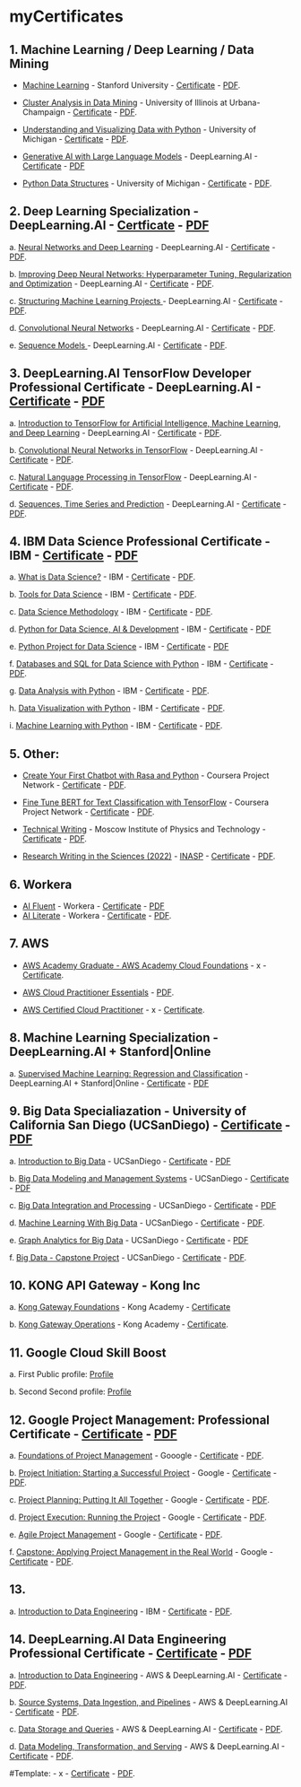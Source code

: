 # myCertificates
## 1. Machine Learning / Deep Learning / Data Mining
- [Machine Learning](https://www.coursera.org/learn/machine-learning) - Stanford University - [Certificate](https://coursera.org/verify/UPCBWTZR2EKN) - [PDF](PDF/Coursera-UPCBWTZR2EKN.pdf).

- [Cluster Analysis in Data Mining](https://www.coursera.org/learn/cluster-analysis) - University of Illinois at Urbana-Champaign - [Certificate](https://coursera.org/verify/ARH376AKUXY8) - [PDF](PDF/Coursera-ARH376AKUXY8.pdf).

- [Understanding and Visualizing Data with Python](https://www.coursera.org/learn/understanding-visualization-data) - University of Michigan - [Certificate](https://coursera.org/verify/Y3ZSCABYY6L9) - [PDF](PDF/Coursera-Y3ZSCABYY6L9.pdf).

- [Generative AI with Large Language Models](https://www.coursera.org/learn/generative-ai-with-llms) - DeepLearning.AI - [Certificate](https://coursera.org/verify/QUHVZAMAQRZ8) - [PDF](PDF/Coursera_QUHVZAMAQRZ8.pdf)

- [Python Data Structures](https://www.coursera.org/learn/python-data) - University of Michigan - [Certificate](https://coursera.org/verify/Y834R94MS9QP) - [PDF](PDF/Coursera-Y834R94MS9QP.pdf).

## 2. Deep Learning Specialization - DeepLearning.AI - [Certficate](https://coursera.org/verify/specialization/DDV573S23T9V) - [PDF](PDF/Coursera-DDV573S23T9V.pdf)
a. [Neural Networks and Deep Learning](https://www.coursera.org/learn/neural-networks-deep-learning) - DeepLearning.AI - [Certificate](https://coursera.org/verify/9VSWU34V5KM7) - [PDF](PDF/Coursera-9VSWU34V5KM7.pdf).

b. [Improving Deep Neural Networks: Hyperparameter Tuning, Regularization and Optimization](https://www.coursera.org/learn/deep-neural-network) - DeepLearning.AI - [Certificate](https://coursera.org/verify/N3PKPHFUSUAN) - [PDF](PDF/Coursera-N3PKPHFUSUAN.pdf).

c. [Structuring Machine Learning Projects
](https://www.coursera.org/learn/machine-learning-projects) - DeepLearning.AI - [Certificate](https://coursera.org/verify/SB97UYZ67Q2J) - [PDF](PDF/Coursera-SB97UYZ67Q2J.pdf).

d. [Convolutional Neural Networks](https://www.coursera.org/learn/convolutional-neural-networks) - DeepLearning.AI - [Certificate](https://coursera.org/verify/W2QZ7ZFT4UGG) - [PDF](PDF/Coursera_W2QZ7ZFT4UGG.pdf).

e. [Sequence Models
](https://www.coursera.org/learn/nlp-sequence-models) - DeepLearning.AI - [Certificate](https://coursera.org/verify/FFGDLKCWLFAP) - [PDF](PDF/Coursera_FFGDLKCWLFAP.pdf).


## 3. DeepLearning.AI TensorFlow Developer Professional Certificate - DeepLearning.AI - [Certificate](https://coursera.org/verify/professional-cert/83RHTVD87YWD) - [PDF](PDF/Coursera-83RHTVD87YWD.pdf)
a. [Introduction to TensorFlow for Artificial Intelligence, Machine Learning, and Deep Learning](https://www.coursera.org/learn/introduction-tensorflow) - DeepLearning.AI - [Certificate](https://coursera.org/verify/7Y5NFXK2F4PT) - [PDF](PDF/Coursera-7Y5NFXK2F4PT.pdf).

b. [Convolutional Neural Networks in TensorFlow](https://www.coursera.org/learn/convolutional-neural-networks-tensorflow) - DeepLearning.AI - [Certificate](https://coursera.org/verify/54KNZPBGXTDS) - [PDF](PDF/Coursera-54KNZPBGXTDS.pdf).

c. [Natural Language Processing in TensorFlow](https://www.coursera.org/learn/natural-language-processing-tensorflow) - DeepLearning.AI - [Certificate](https://coursera.org/verify/ZP4PWHELQ32W) - [PDF](PDF/Coursera-ZP4PWHELQ32W.pdf).

d. [Sequences, Time Series and Prediction](https://www.coursera.org/learn/tensorflow-sequences-time-series-and-prediction) - DeepLearning.AI - [Certificate](https://coursera.org/verify/NMLDN598E2UC) - [PDF](PDF/Coursera_NMLDN598E2UC.pdf).


## 4. IBM Data Science Professional Certificate - IBM - [Certificate](https://coursera.org/verify/professional-cert/Q9V6PU532Y2D) - [PDF](PDF/Coursera_Q9V6PU532Y2D.pdf)
a. [What is Data Science?]() - IBM - [Certificate](https://coursera.org/verify/MJZBV4TUZ3LV) - [PDF](PDF/Coursera-MJZBV4TUZ3LV.pdf).

b. [Tools for Data Science](https://www.coursera.org/learn/open-source-tools-for-data-science) - IBM - [Certificate](https://coursera.org/verify/MRCLG6C7Z96B) - [PDF](PDF/Coursera-MRCLG6C7Z96B.pdf).

c. [Data Science Methodology](https://www.coursera.org/learn/data-science-methodology) - IBM - [Certificate](https://coursera.org/verify/NQW3UH69R24H) - [PDF](PDF/Coursera-NQW3UH69R24H.pdf).

d. [Python for Data Science, AI & Development](https://www.coursera.org/learn/python-for-applied-data-science-ai) - IBM - [Certificate](https://coursera.org/verify/W635CHU6H57H) - [PDF](PDF/Coursera_W635CHU6H57H.pdf)

e. [Python Project for Data Science](https://www.coursera.org/learn/python-project-for-data-science) - IBM - [Certificate](https://coursera.org/verify/8HNL84JBZ8UA) - [PDF](PDF/Coursera_8HNL84JBZ8UA.pdf)

f. [Databases and SQL for Data Science with Python](https://www.coursera.org/learn/sql-data-science) - IBM - [Certificate](https://coursera.org/verify/9Z34V78L3392) - [PDF](PDF/Coursera_9Z34V78L3392.pdf).

g. [Data Analysis with Python](https://www.coursera.org/learn/data-analysis-with-python) - IBM - [Certificate](https://coursera.org/verify/TU9WM8PUKC3F) - [PDF](PDF/Coursera_TU9WM8PUKC3F.pdf).

h. [Data Visualization with Python](https://www.coursera.org/learn/python-for-data-visualization) - IBM - [Certificate](https://coursera.org/verify/AG4U82AP4VAM) - [PDF](PDF/Coursera_AG4U82AP4VAM.pdf).

i. [Machine Learning with Python](https://www.coursera.org/learn/machine-learning-with-python) - IBM - [Certificate](https://coursera.org/verify/FQZMZ4HSEGGR) - [PDF](PDF/Coursera_FQZMZ4HSEGGR.pdf).


## 5. Other:
- [Create Your First Chatbot with Rasa and Python](https://www.coursera.org/projects/chatbot-rasa-python) - Coursera Project Network - [Certificate](https://coursera.org/verify/KNT7GUKZDJ6D) - [PDF](PDF/Coursera-KNT7GUKZDJ6D.pdf).

- [Fine Tune BERT for Text Classification with TensorFlow](https://www.coursera.org/projects/fine-tune-bert-tensorflow) - Coursera Project Network - [Certificate](https://coursera.org/verify/2F8QSFZ383MS) - [PDF](PDF/Coursera_2F8QSFZ383MS.pdf).

- [Technical Writing](https://www.coursera.org/learn/technical-writing) - Moscow Institute of Physics and Technology - [Certificate](https://coursera.org/verify/BSV8AEBJP5L4) - [PDF](PDF/Coursera-BSV8AEBJP5L4.pdf).

- [Research Writing in the Sciences (2022)](https://moodle.inasp.info/course/view.php?id=271) - [INASP](https://www.inasp.info/) - [Certificate](https://moodle.inasp.info/mod/customcert/verify_certificate.php) - [PDF](PDF/Research_Writing_in_the_Sciences_2022_-_Merit.pdf). 


## 6. Workera
- [AI Fluent](#) - Workera - [Certificate]([https://app.workera.ai/public/candidate/certificate?code=C35BZTM1] (https://app.workera.ai/public/candidate/certificate?code=KCY3JUO1)) - [PDF](PDF/AI+Fluent-KCY3JUO1-certificate.pdf)
- [AI Literate](#) - Workera - [Certificate](https://app.workera.ai/public/candidate/certificate?code=F8I6WVB1) - [PDF](PDF/AI+Literate-F8I6WVB1-certificate.pdf).

## 7. AWS

- [AWS Academy Graduate - AWS Academy Cloud Foundations](https://aws.amazon.com/training/awsacademy/) - x - [Certificate](https://www.credly.com/badges/db8b81e4-4ec0-4a92-b7a3-084df9ffd8e4).

- [AWS Cloud Practitioner Essentials](https://explore.skillbuilder.aws/learn/courses/134/aws-cloud-practitioner-essentials) - [PDF](PDF/134_3_7237074_1742808059_AWS_Course_Completion_Certificate.pdf).

- [AWS Certified Cloud Practitioner](https://aws.amazon.com/certification/certified-cloud-practitioner/) - x - [Certificate](https://www.credly.com/badges/3eb4b0e9-41a6-4cb9-a18b-d8626069a00c).

## 8. Machine Learning Specialization - DeepLearning.AI + Stanford|Online 
a. [Supervised Machine Learning: Regression and Classification](https://www.coursera.org/learn/machine-learning) - DeepLearning.AI + Stanford|Online - [Certificate](https://coursera.org/verify/HSNXM2MSKGAT) - [PDF](PDF/Coursera_HSNXM2MSKGAT.pdf)

## 9. Big Data Specialiazation - University of California San Diego (UCSanDiego) - [Certificate](https://coursera.org/verify/specialization/3XM9P98TSMNC) - [PDF](PDF/Coursera_3XM9P98TSMNC.pdf)
a. [Introduction to Big Data](https://www.coursera.org/learn/big-data-introduction) - UCSanDiego - [Certificate](https://coursera.org/verify/6PF6ZTMXQEEH) - [PDF](PDF/Coursera_6PF6ZTMXQEEH.pdf)

b. [Big Data Modeling and Management Systems](https://www.coursera.org/learn/big-data-management) - UCSanDiego - [Certificate](https://coursera.org/verify/QU4JU7RQRQUE) - [PDF](PDF/Coursera_QU4JU7RQRQUE.pdf)

c. [Big Data Integration and Processing](https://www.coursera.org/learn/big-data-integration-processing) - UCSanDiego - [Certificate](https://coursera.org/verify/SB2Y5AJJ2BLX) - [PDF](PDF/Coursera_SB2Y5AJJ2BLX.pdf)

d. [Machine Learning With Big Data](https://www.coursera.org/learn/big-data-machine-learning) - UCSanDiego - [Certificate](https://coursera.org/verify/VBGPJ2ZQWLV8) - [PDF](PDF/Coursera_VBGPJ2ZQWLV8.pdf).

e. [Graph Analytics for Big Data](https://www.coursera.org/learn/big-data-graph-analytics) - UCSanDiego - [Certificate](https://coursera.org/verify/6AXJV54LW3ES) - [PDF](PDF/Coursera_6AXJV54LW3ES.pdf)

f. [Big Data - Capstone Project](https://www.coursera.org/learn/big-data-project) - UCSanDiego - [Certificate](https://coursera.org/verify/LEQJKRM46YRK) - [PDF](PDF/Coursera_LEQJKRM46YRK.pdf).


## 10. KONG API Gateway - Kong Inc 

a. [Kong Gateway Foundations](https://education.konghq.com/courses/course-v1:kong+KGAC-101+Perpetual/about) - Kong Academy - [Certificate](https://www.credly.com/badges/9a8dcfb7-c921-4d12-9365-c5044bf1bd35/public_url) 

b. [Kong Gateway Operations](https://education.konghq.com/courses/course-v1:kong+KGAC-201+Perpetual/course/) - Kong Academy - [Certificate](https://www.credly.com/badges/cd67e5f7-4dfe-4455-af7a-3b4a442ae0ff/public_url).

## 11. Google Cloud Skill Boost
a. First Public profile: [Profile](https://www.cloudskillsboost.google/public_profiles/f5548032-8090-4860-b9d5-9f2f959a5675)

b. Second Second profile: [Profile](https://www.cloudskillsboost.google/public_profiles/f9bf58d6-6995-4b45-a09a-1fd8fe6305ca)

## 12. Google Project Management: Professional Certificate - [Certificate](https://coursera.org/verify/professional-cert/FGQ92UTJMR2P) - [PDF](PDF/Coursera_FGQ92UTJMR2P.pdf)

a. [Foundations of Project Management](https://www.coursera.org/learn/project-management-foundations?specialization=google-project-management) - Gooogle - [Certificate](https://coursera.org/verify/U27ET8J8QKP7) - [PDF](PDF/Coursera_U27ET8J8QKP7.pdf).

b. [Project Initiation: Starting a Successful Project](https://www.coursera.org/learn/project-initiation-google) - Google - [Certificate](https://coursera.org/verify/LEFX3VZA3HFT) - [PDF](PDF/Coursera_LEFX3VZA3HFT.pdf).

c. [Project Planning: Putting It All Together](https://www.coursera.org/learn/project-planning-google) - Google - [Certificate](https://coursera.org/verify/GBYQMSDC48RK) - [PDF](PDF/Coursera_GBYQMSDC48RK.pdf).

d. [Project Execution: Running the Project](https://www.coursera.org/learn/project-execution-google) - Google - [Certificate](https://coursera.org/verify/54FQ8FJ9RKQT) - [PDF](PDF/Coursera_54FQ8FJ9RKQT.pdf).

e. [Agile Project Management](https://www.coursera.org/learn/agile-project-management) - Google - [Certificate](https://coursera.org/verify/NXFRNENUMT8P) - [PDF](PDF/Coursera_NXFRNENUMT8P.pdf).

f. [Capstone: Applying Project Management in the Real World](https://www.coursera.org/learn/applying-project-management) - Google - [Certificate](https://coursera.org/verify/372WS5H7ZGS4) - [PDF](PDF/Coursera_372WS5H7ZGS4.pdf).


## 13. 

a. [Introduction to Data Engineering](https://www.coursera.org/learn/introduction-to-data-engineering) - IBM - [Certificate](https://coursera.org/verify/8SR1IZY5DJUI) - [PDF](PDF/Coursera-8SR1IZY5DJUI.pdf).


## 14. DeepLearning.AI Data Engineering Professional Certificate - [Certificate](https://coursera.org/verify/professional-cert/FGMB9L80PA76) - [PDF](PDF/Coursera-FGMB9L80PA76.pdf)
a. [Introduction to Data Engineering](https://www.coursera.org/learn/intro-to-data-engineering) - AWS & DeepLearning.AI - [Certificate](https://coursera.org/verify/RHR11J7KS48W) - [PDF](PDF/Coursera_RHR11J7KS48W.pdf).

b. [Source Systems, Data Ingestion, and Pipelines](https://www.coursera.org/learn/source-systems-data-ingestion-and-pipelines) - AWS & DeepLearning.AI - [Certificate](https://coursera.org/verify/1JNE6KYVYP2G) - [PDF](PDF/Coursera-1JNE6KYVYP2G.pdf).

c. [Data Storage and Queries](https://www.coursera.org/learn/data-storage-and-queries) - AWS & DeepLearning.AI - [Certificate](https://coursera.org/verify/SX77LTTV86LY) - [PDF](PDF/Coursera_SX77LTTV86LY.pdf).

d. [Data Modeling, Transformation, and Serving](https://www.coursera.org/learn/data-modeling-transformation-serving) - AWS & DeepLearning.AI - [Certificate](https://coursera.org/verify/VRY2WOCQBLER) - [PDF](PDF/Coursera-VRY2WOCQBLER.pdf).












#Template: []() - x - [Certificate]() - [PDF](PDF/).



